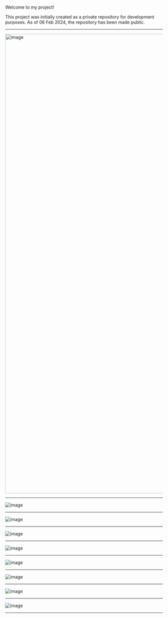 Welcome to my project!

This project was initially created as a private repository for development purposes. As of 06 Feb 2024, the repository has been made public.

- - -

<img width="1470" alt="image" src="https://github.com/dhruviklathiya/KARLSON/assets/115994798/fd005391-00da-470e-8e5b-5e0113400275">

- - -

![image](https://github.com/dhruviklathiya/KARLSON/assets/115994798/536b8e32-6e93-4c45-917a-04526289b1bd)

- - -

![image](https://github.com/dhruviklathiya/KARLSON/assets/115994798/28503036-7673-4c51-9513-e580733066ac)

- - -

![image](https://github.com/dhruviklathiya/KARLSON/assets/115994798/59a8c5e4-abda-443d-a2e3-50352408a014)

- - -

![image](https://github.com/dhruviklathiya/KARLSON/assets/115994798/c2a13e54-2ab6-4fd7-b24b-bf30fe4ad576)

- - -

![image](https://github.com/dhruviklathiya/KARLSON/assets/115994798/8c42c836-f3b5-4087-8800-52e13a651344)

- - -

![image](https://github.com/dhruviklathiya/KARLSON/assets/115994798/ad9bb8a7-bb4d-4a8f-962d-8420e2d76f4a)

- - -

![image](https://github.com/dhruviklathiya/KARLSON/assets/115994798/568a1d66-b4ad-4823-b1bd-9d63a73950e6)

- - -

![image](https://github.com/dhruviklathiya/KARLSON/assets/115994798/7848a7f7-88eb-4818-ab9f-9986d9cf255c)

- - -
